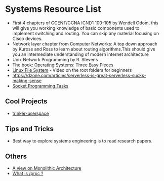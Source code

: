 # Systems Resource List

- First 4 chapters of CCENT/CCNA ICND1 100-105 by Wendell Odom, this will give you working knowledge of basic components used to implement switching and routing. You can skip any material focusing on Cisco devices.
- Network layer chapter from Computer Networks: A top down approach by Kurose and Ross to learn about routing algorithms.This should give you an intermediate understanding of modern internet architecture
- Unix Network Programming by R. Stevens
- The book: [Operating Systems: Three Easy Pieces](http://pages.cs.wisc.edu/~remzi/OSTEP/#book-chapters)
- [Linux File System](https://www.youtube.com/watch?v=HbgzrKJvDRw) - Video on the root folders for beginners
- https://dzone.com/articles/serverless-is-great-serverless-sucks-making-sense
- [Socket Programming Tasks](https://tinyurl.com/w5uh9m3)

## Cool Projects
- [trinker-userspace](https://github.com/twitu/tinker-userspace)

## Tips and Tricks
- Best way to explore systems engineering is to read research papers.

## Others
- [A view on Monolithic Architecture](https://changelog.com/posts/monoliths-are-the-future)
- [What is /proc ?](https://ops.tips/blog/what-is-slash-proc/)
